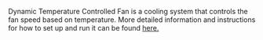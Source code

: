 Dynamic Temperature Controlled Fan is a cooling system that controls the fan speed based on temperature. More detailed information and instructions for how to set up and run it can be found [here.](https://drive.google.com/file/d/1AsUkZmdnFKCcXkQXdbvysnX4beam0b9Z/view?usp=sharing)
